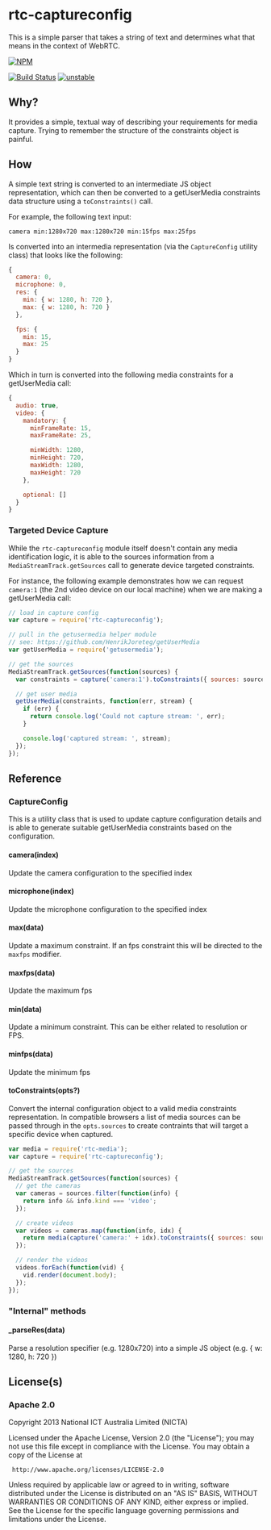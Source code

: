 # rtc-captureconfig

This is a simple parser that takes a string of text and determines what
that means in the context of WebRTC.


[![NPM](https://nodei.co/npm/rtc-captureconfig.png)](https://nodei.co/npm/rtc-captureconfig/)

[![Build Status](https://travis-ci.org/rtc-io/rtc-captureconfig.png?branch=master)](https://travis-ci.org/rtc-io/rtc-captureconfig)
[![unstable](http://hughsk.github.io/stability-badges/dist/unstable.svg)](http://github.com/hughsk/stability-badges)

## Why?

It provides a simple, textual way of describing your requirements for
media capture.  Trying to remember the structure of the constraints object
is painful.

## How

A simple text string is converted to an intermediate JS object
representation, which can then be converted to a getUserMedia constraints
data structure using a `toConstraints()` call.

For example, the following text input:

```
camera min:1280x720 max:1280x720 min:15fps max:25fps
```

Is converted into an intermedia representation (via the `CaptureConfig`
utility class) that looks like the following:

```js
{
  camera: 0,
  microphone: 0,
  res: {
    min: { w: 1280, h: 720 },
    max: { w: 1280, h: 720 }
  },

  fps: {
    min: 15,
    max: 25
  }
}
```

Which in turn is converted into the following media constraints for
a getUserMedia call:

```js
{
  audio: true,
  video: {
    mandatory: {
      minFrameRate: 15,
      maxFrameRate: 25,

      minWidth: 1280,
      minHeight: 720,
      maxWidth: 1280,
      maxHeight: 720
    },

    optional: []
  }
}
```

### Targeted Device Capture

While the `rtc-captureconfig` module itself doesn't contain any media
identification logic, it is able to the sources information from a
`MediaStreamTrack.getSources` call to generate device targeted constraints.

For instance, the following example demonstrates how we can request
`camera:1` (the 2nd video device on our local machine) when we are making
a getUserMedia call:

```js
// load in capture config
var capture = require('rtc-captureconfig');

// pull in the getusermedia helper module
// see: https://github.com/HenrikJoreteg/getUserMedia
var getUserMedia = require('getusermedia');

// get the sources
MediaStreamTrack.getSources(function(sources) {
  var constraints = capture('camera:1').toConstraints({ sources: sources });

  // get user media
  getUserMedia(constraints, function(err, stream) {
    if (err) {
      return console.log('Could not capture stream: ', err);
    }

    console.log('captured stream: ', stream);
  });
});
```

## Reference

### CaptureConfig

This is a utility class that is used to update capture configuration
details and is able to generate suitable getUserMedia constraints based
on the configuration.

#### camera(index)

Update the camera configuration to the specified index

#### microphone(index)

Update the microphone configuration to the specified index

#### max(data)

Update a maximum constraint.  If an fps constraint this will be directed
to the `maxfps` modifier.

#### maxfps(data)

Update the maximum fps

#### min(data)

Update a minimum constraint.  This can be either related to resolution
or FPS.

#### minfps(data)

Update the minimum fps

#### toConstraints(opts?)

Convert the internal configuration object to a valid media constraints
representation.  In compatible browsers a list of media sources can
be passed through in the `opts.sources` to create contraints that will
target a specific device when captured.

```js
var media = require('rtc-media');
var capture = require('rtc-captureconfig');

// get the sources
MediaStreamTrack.getSources(function(sources) {
  // get the cameras
  var cameras = sources.filter(function(info) {
    return info && info.kind === 'video';
  });

  // create videos
  var videos = cameras.map(function(info, idx) {
    return media(capture('camera:' + idx).toConstraints({ sources: sources }));
  });

  // render the videos
  videos.forEach(function(vid) {
    vid.render(document.body);
  });
});
```

### "Internal" methods

#### _parseRes(data)

Parse a resolution specifier (e.g. 1280x720) into a simple JS object
(e.g. { w: 1280, h: 720 })

## License(s)

### Apache 2.0

Copyright 2013 National ICT Australia Limited (NICTA)

   Licensed under the Apache License, Version 2.0 (the "License");
   you may not use this file except in compliance with the License.
   You may obtain a copy of the License at

     http://www.apache.org/licenses/LICENSE-2.0

   Unless required by applicable law or agreed to in writing, software
   distributed under the License is distributed on an "AS IS" BASIS,
   WITHOUT WARRANTIES OR CONDITIONS OF ANY KIND, either express or implied.
   See the License for the specific language governing permissions and
   limitations under the License.
